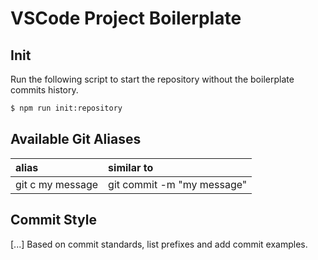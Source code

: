 # VSCode Project Boilerplate

## Init

Run the following script to start the repository without the boilerplate commits history.

```sh
$ npm run init:repository
```

## Available Git Aliases

| alias            | similar to                 |
| :--------------- | :------------------------- |
| git c my message | git commit -m "my message" |

## Commit Style

[...] Based on commit standards, list prefixes and add commit examples.
